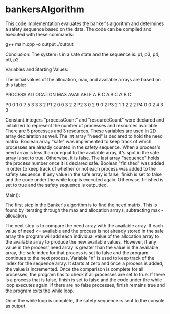 # bankersAlgorithm

This code implementation evaluates the banker's algorithm and determines a safety sequence based on the data.
The code can be compiled and executed with these commands:

g++ main.cpp -o output
./output

Conclusion:
The system is in a safe state and the sequence is: p1, p3, p4, p0, p2

Variables and Starting Values: 

The initial values of the allocation, max, and available arrays are based on this table:

PROCESS     ALLOCATION          MAX        AVAILABLE 
             A   B   C         A  B  C      A   B  C
             
  P0         0   1   0         7  5  3      3   3  2
  P1         2   0   0         3  2  2
  P2         3   0   2         9  0  2 
  P3         2   1   1         2  2  2
  P4         0   0   2         4  3  3


Constant integers "processCount" and "resourceCount" were declared and initialized to represent the number of processes and resources available. There are 5 processes and 3 resources. These variables are used in 2D array declaration as well.
The int array "Need" is declared to hold the need matrix.
Boolean array "safe" was implemented to keep track of which processes are already counted in the safety sequence. When a process's need array is less than or equal to the available array, it's spot in the safe array is set to true. Otherwise, it is false. 
The last array "sequence" holds the process number once it is declared safe. 
Boolean "finished" was added in order to keep track of whether or not each process was added to the safety sequence. If any value in the safe array is false, finish is set to false and the code under the while loop is executed again. Otherwise, finished is set to true and the safety sequence is outputted. 


Main():

The first step in the Banker's algorithm is to find the need matrix. This is found by iterating through the max and allocation arrays, subtracting max - allocation. 

The next step is to compare the need array with the available array. 
If each value of need <= available and the process is not already stored in the safe array the program will add each individual value of the allocation array to the available array to produce the new available values.
However, if any value in the process' need array is greater than the value in the available array, the safe index for that process is set to false and the program continues to the next process. 
Variable "n" is used to keep track of the index for the sequence array. It starts at zero and once a process is added, the value is incremented. 
Once the comparison is complete for all processes, the program has to check if all processes are set to true. If there is a process that is false, finish is set to false and the code under the while loop executes again. If there are no false processes, finish remains true and the program exits the while loop. 

Once the while loop is complete, the safety sequence is sent to the console as output. 
